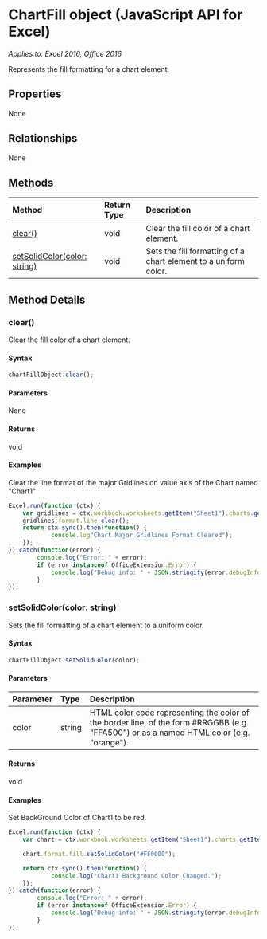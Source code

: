 # ChartFill object (JavaScript API for Excel)

_Applies to: Excel 2016, Office 2016_

Represents the fill formatting for a chart element.

## Properties

None

## Relationships
None


## Methods

| Method		   | Return Type	|Description|
|:---------------|:--------|:----------|
|[clear()](#clear)|void|Clear the fill color of a chart element.|
|[setSolidColor(color: string)](#setsolidcolorcolor-string)|void|Sets the fill formatting of a chart element to a uniform color.|

## Method Details

### clear()
Clear the fill color of a chart element.

#### Syntax
```js
chartFillObject.clear();
```

#### Parameters
None

#### Returns
void

#### Examples

Clear the line format of the major Gridlines on value axis of the Chart named "Chart1"

```js
Excel.run(function (ctx) { 
	var gridlines = ctx.workbook.worksheets.getItem("Sheet1").charts.getItem("Chart1").axes.valueaxis.majorGridlines;	
	gridlines.format.line.clear();
	return ctx.sync().then(function() {
			console.log"Chart Major Gridlines Format Cleared");
	});
}).catch(function(error) {
		console.log("Error: " + error);
		if (error instanceof OfficeExtension.Error) {
			console.log("Debug info: " + JSON.stringify(error.debugInfo));
		}
});
```
### setSolidColor(color: string)
Sets the fill formatting of a chart element to a uniform color.

#### Syntax
```js
chartFillObject.setSolidColor(color);
```

#### Parameters
| Parameter	   | Type	|Description|
|:---------------|:--------|:----------|
|color|string|HTML color code representing the color of the border line, of the form #RRGGBB (e.g. "FFA500") or as a named HTML color (e.g. "orange").|

#### Returns
void

#### Examples

Set BackGround Color of Chart1 to be red.

```js
Excel.run(function (ctx) { 
	var chart = ctx.workbook.worksheets.getItem("Sheet1").charts.getItem("Chart1");	

	chart.format.fill.setSolidColor("#FF0000");

	return ctx.sync().then(function() {
			console.log("Chart1 Background Color Changed.");
	});
}).catch(function(error) {
		console.log("Error: " + error);
		if (error instanceof OfficeExtension.Error) {
			console.log("Debug info: " + JSON.stringify(error.debugInfo));
		}
});
```
